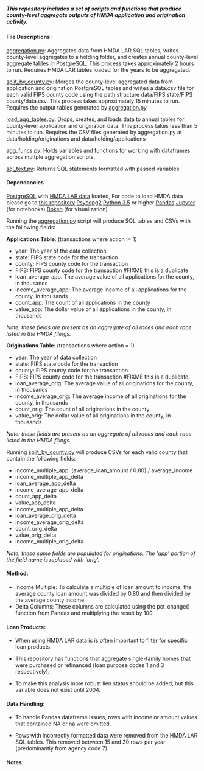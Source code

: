 ##### This repository includes a set of scripts and functions that produce county-level aggregate outputs of HMDA application and origination activity.


#### File Descriptions:
[aggregation.py](https://github.com/Kibrael/county_level/blob/master/aggregation.py): Aggregates data from HMDA LAR SQL tables, writes county-level aggregates to a holding folder, and creates annual county-level aggregate tables in PostgreSQL. This process takes approximately 2 hours to run. Requires HMDA LAR tables loaded for the years to be aggregated.

[split_by_county.py](https://github.com/Kibrael/county_level/blob/master/split_by_county.py): Merges the county-level aggregated data from application and origination PostgreSQL tables and writes a data.csv file for each valid FIPS county code using the path structure data/FIPS state/FIPS county/data.csv. This process takes approximately 15 minutes to run. Requires the output tables generated by [aggregation.py]((https://github.com/Kibrael/county_level/blob/master/aggregation.py))

[load_agg_tables.py](https://github.com/Kibrael/county_level/blob/master/load_agg_tables.py): Drops, creates, and loads data to annual tables for county-level application and origination data. This process takes less than 5 minutes to run. Requires the CSV files generated by aggregation.py at data/holding/originations and data/holding/applications

[agg_funcs.py](https://github.com/Kibrael/county_level/blob/master/lib/agg_funcs.py): Holds variables and functions for working with dataframes across multple aggregation scripts.

[sql_text.py](https://github.com/Kibrael/county_level/blob/master/lib/sql_text.py): Returns SQL statements formatted with passed variables.

#### Dependancies
[PostgreSQL](https://www.postgresql.org) with [HMDA LAR data](https://catalog.archives.gov/search?q=*:*&f.parentNaId=2456161&f.level=fileUnit&sort=naIdSort%20asc) loaded,
For code to load HMDA data please go to [this repository](https://github.com/Kibrael/HMDA_load)
[Psycopg2](http://www.psycopg.org/psycopg/)
[Python 3.5](https://www.python.org) or higher
[Pandas](http://pandas.pydata.org)
[Jupyter](http://jupyter.org) (for notebooks)
[Bokeh](http://bokeh.pydata.org/en/latest/) (for visualization)


Running the [aggregation.py]((https://github.com/Kibrael/county_level/blob/master/aggregation.py)) script will produce SQL tables and CSVs with the following fields:

**Applications Table**: (transactions where action != 1)
- year: The year of the data collection
- state: FIPS state code for the transaction
- county: FIPS county code for the transaction
- FIPS: FIPS county code for the transaction #FIXME this is a duplicate
- loan_average_app: The average value of all applications for the county, in thousands
- income_average_app: The average income of all applications for the county, in thousands
- count_app: The count of all applications in the county
- value_app: The dollar value of all applications in the county, in thousands

*Note: these fields are present as an aggregate of all races and each race listed in the HMDA filings.*

**Originations Table**: (transactions where action = 1)
- year: The year of data collection
- state: FIPS state code for the transaction
- county: FIPS county code for the transaction
- FIPS: FIPS county code for the transaction #FIXME this is a duplicate
- loan_average_orig: The average value of all originations for the county, in thousands
- income_average_orig: The average income of all originations for the county, in thousands
- count_orig: The count of all originations in the county
- value_orig: The dollar value of all originations in the county, in thousands

*Note: these fields are present as an aggregate of all races and each race listed in the HMDA filings.*


Running [split_by_county.py](https://github.com/Kibrael/county_level/blob/master/split_by_county.py) will produce CSVs for each valid county that contain the following fields:
- income_multiple_app: (average_loan_amount / 0.80) / average_income
- income_multiple_app_delta
- loan_average_app_delta
- income_average_app_delta
- count_app_delta
- value_app_delta
- income_multiple_app_delta
- loan_average_orig_delta
- income_average_orig_delta
- count_orig_delta
- value_orig_delta
- income_multiple_orig_delta

*Note: these same fields are populated for originations. The 'app' portion of the field name is replaced with 'orig'.*

#### Method:
- Income Multiple: To calculate a multiple of loan amount to income, the average county loan amount was divided by 0.80 and then divided by the average county income.
- Delta Columns: These columns are calculated using the pct_change() function from Pandas and multiplying the result by 100.

#### Loan Products:
- When using HMDA LAR data is is often important to filter for specific loan products.
- This repository has functions that aggregate single-family homes that were purchased or refinanced (loan purpose codes 1 and 3 respectively).

- To make this analysis more robust lien status should be added, but this variable does not exist until 2004.


#### Data Handling:
- To handle Pandas dataframe issues, rows with income or amount values that contained NA or na were omitted.

- Rows with incorrectly formatted data were removed from the HMDA LAR SQL tables. This removed between 15 and 30 rows per year (predominantly from agency code 7).



#### Notes:




